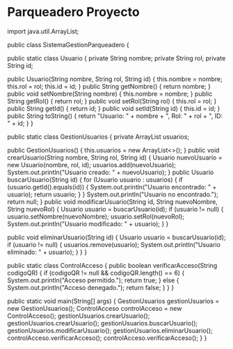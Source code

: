 # Parqueadero Proyecto
import java.util.ArrayList;

public class SistemaGestionParqueadero {

   
   public static class Usuario {
        private String nombre;
        private String rol;
        private String id;

   public Usuario(String nombre, String rol, String id) {
            this.nombre = nombre;
            this.rol = rol;
            this.id = id;
        }
    public String getNombre() {
            return nombre;
        }
       public void setNombre(String nombre) {
            this.nombre = nombre;
        }
      public String getRol() {
            return rol;
        }
      public void setRol(String rol) {
            this.rol = rol;
        }
    public String getId() {
            return id;
        }
    public void setId(String id) {
            this.id = id;
        }
    public String toString() {
            return "Usuario: " + nombre + ", Rol: " + rol + ", ID: " + id;
        }
    }


  public static class GestionUsuarios {
        private ArrayList<Usuario> usuarios;

   public GestionUsuarios() {
            this.usuarios = new ArrayList<>();
        }
     public void crearUsuario(String nombre, String rol, String id) {
            Usuario nuevoUsuario = new Usuario(nombre, rol, id);
            usuarios.add(nuevoUsuario);
            System.out.println("Usuario creado: " + nuevoUsuario);
        }
     public Usuario buscarUsuario(String id) {
            for (Usuario usuario : usuarios) {
                if (usuario.getId().equals(id)) {
                    System.out.println("Usuario encontrado: " + usuario);
                    return usuario;
                }
            }
            System.out.println("Usuario no encontrado.");
            return null;
        }
     public void modificarUsuario(String id, String nuevoNombre, String nuevoRol) {
            Usuario usuario = buscarUsuario(id);
            if (usuario != null) {
                usuario.setNombre(nuevoNombre);
                usuario.setRol(nuevoRol);
                System.out.println("Usuario modificado: " + usuario);
            }
        }

   public void eliminarUsuario(String id) {
            Usuario usuario = buscarUsuario(id);
            if (usuario != null) {
                usuarios.remove(usuario);
                System.out.println("Usuario eliminado: " + usuario);
            }
        }
    }

   
  public static class ControlAcceso {
        public boolean verificarAcceso(String codigoQR) {
            if (codigoQR != null && codigoQR.length() == 6) {
                System.out.println("Acceso permitido.");
                return true;
            } else {
                System.out.println("Acceso denegado.");
                return false;
            }
        }
    }

    
  public static void main(String[] args) {
        GestionUsuarios gestionUsuarios = new GestionUsuarios();
        ControlAcceso controlAcceso = new ControlAcceso();
        gestionUsuarios.crearUsuario();
        gestionUsuarios.crearUsuario();
        gestionUsuarios.buscarUsuario();
        gestionUsuarios.modificarUsuario();
        gestionUsuarios.eliminarUsuario();
       controlAcceso.verificarAcceso();
        controlAcceso.verificarAcceso();
        }
}
